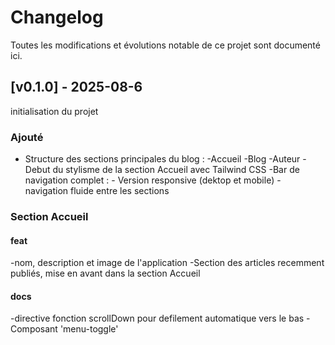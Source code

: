 # Changelog

Toutes les modifications et évolutions notable de ce projet sont documenté ici.

## [v0.1.0] - 2025-08-6

initialisation du projet

### Ajouté

- Structure des sections principales du blog :
    -Accueil
    -Blog
    -Auteur
    -Debut du stylisme de la section Accueil avec Tailwind CSS
    -Bar de navigation complet :
        - Version responsive (dektop et mobile)
        - navigation fluide entre les sections

### Section Accueil

#### feat

-nom, description et image de l'application
-Section des articles recemment publiés, mise en avant dans la section Accueil

#### docs

-directive fonction scrollDown pour defilement automatique vers le bas
-Composant 'menu-toggle'

